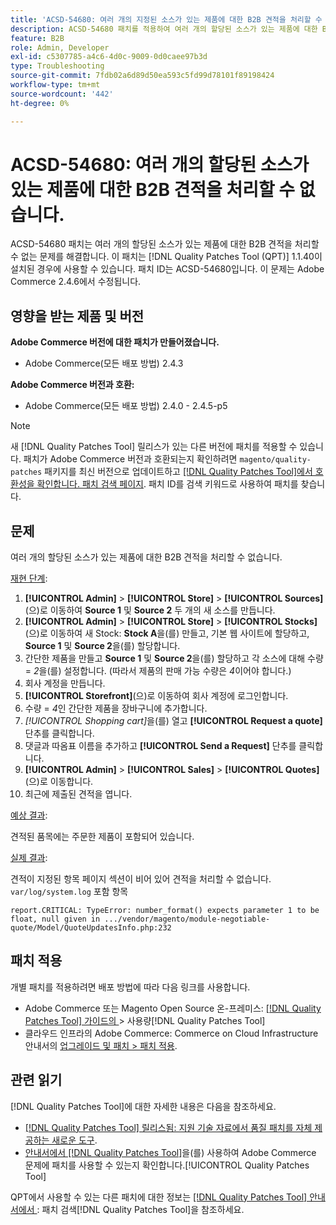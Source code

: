 ```yaml
---
title: 'ACSD-54680: 여러 개의 지정된 소스가 있는 제품에 대한 B2B 견적을 처리할 수 없음'
description: ACSD-54680 패치를 적용하여 여러 개의 할당된 소스가 있는 제품에 대한 B2B 견적을 처리할 수 없는 Adobe Commerce 문제를 해결합니다.
feature: B2B
role: Admin, Developer
exl-id: c5307785-a4c6-4d0c-9009-0d0caee97b3d
type: Troubleshooting
source-git-commit: 7fdb02a6d89d50ea593c5fd99d78101f89198424
workflow-type: tm+mt
source-wordcount: '442'
ht-degree: 0%

---
```


# ACSD-54680: 여러 개의 할당된 소스가 있는 제품에 대한 B2B 견적을 처리할 수 없습니다.

ACSD-54680 패치는 여러 개의 할당된 소스가 있는 제품에 대한 B2B 견적을 처리할 수 없는 문제를 해결합니다. 이 패치는 [!DNL Quality Patches Tool (QPT)] 1.1.40이 설치된 경우에 사용할 수 있습니다. 패치 ID는 ACSD-54680입니다. 이 문제는 Adobe Commerce 2.4.6에서 수정됩니다.

## 영향을 받는 제품 및 버전

**Adobe Commerce 버전에 대한 패치가 만들어졌습니다.**

* Adobe Commerce(모든 배포 방법) 2.4.3

**Adobe Commerce 버전과 호환:**

* Adobe Commerce(모든 배포 방법) 2.4.0 - 2.4.5-p5

>[!NOTE]
>
>새 [!DNL Quality Patches Tool] 릴리스가 있는 다른 버전에 패치를 적용할 수 있습니다. 패치가 Adobe Commerce 버전과 호환되는지 확인하려면 `magento/quality-patches` 패키지를 최신 버전으로 업데이트하고 [[!DNL Quality Patches Tool]에서 호환성을 확인합니다. 패치 검색 페이지](https://experienceleague.adobe.com/tools/commerce-quality-patches/index.html). 패치 ID를 검색 키워드로 사용하여 패치를 찾습니다.

## 문제

여러 개의 할당된 소스가 있는 제품에 대한 B2B 견적을 처리할 수 없습니다.

<u>재현 단계</u>:

1. **[!UICONTROL Admin]** > **[!UICONTROL Store]** > **[!UICONTROL Sources]**(으)로 이동하여 **Source 1** 및 **Source 2** 두 개의 새 소스를 만듭니다.
1. **[!UICONTROL Admin]** > **[!UICONTROL Store]** > **[!UICONTROL Stocks]**(으)로 이동하여 새 Stock: **Stock A**&#x200B;을(를) 만들고, 기본 웹 사이트에 할당하고, **Source 1** 및 **Source 2**&#x200B;을(를) 할당합니다.
1. 간단한 제품을 만들고 **Source 1** 및 **Source 2**&#x200B;을(를) 할당하고 각 소스에 대해 수량 = *2*&#x200B;을(를) 설정합니다. (따라서 제품의 판매 가능 수량은 *4*&#x200B;이어야 합니다.)
1. 회사 계정을 만듭니다.
1. **[!UICONTROL Storefront]**(으)로 이동하여 회사 계정에 로그인합니다.
1. 수량 = *4*&#x200B;인 간단한 제품을 장바구니에 추가합니다.
1. *[!UICONTROL Shopping cart]*&#x200B;을(를) 열고 **[!UICONTROL Request a quote]** 단추를 클릭합니다.
1. 댓글과 따옴표 이름을 추가하고 **[!UICONTROL Send a Request]** 단추를 클릭합니다.
1. **[!UICONTROL Admin]** > **[!UICONTROL Sales]** > **[!UICONTROL Quotes]**(으)로 이동합니다.
1. 최근에 제출된 견적을 엽니다.

<u>예상 결과</u>:

견적된 품목에는 주문한 제품이 포함되어 있습니다.

<u>실제 결과</u>:

견적이 지정된 항목 페이지 섹션이 비어 있어 견적을 처리할 수 없습니다.
`var/log/system.log` 포함 항목

```
report.CRITICAL: TypeError: number_format() expects parameter 1 to be float, null given in .../vendor/magento/module-negotiable-quote/Model/QuoteUpdatesInfo.php:232
```

## 패치 적용

개별 패치를 적용하려면 배포 방법에 따라 다음 링크를 사용합니다.

* Adobe Commerce 또는 Magento Open Source 온-프레미스: [[!DNL Quality Patches Tool]  가이드의 ](/help/tools/quality-patches-tool/usage.md)> 사용량[!DNL Quality Patches Tool]
* 클라우드 인프라의 Adobe Commerce: Commerce on Cloud Infrastructure 안내서의 [업그레이드 및 패치 > 패치 적용](https://experienceleague.adobe.com/docs/commerce-cloud-service/user-guide/develop/upgrade/apply-patches.html).

## 관련 읽기

[!DNL Quality Patches Tool]에 대한 자세한 내용은 다음을 참조하세요.

* [[!DNL Quality Patches Tool] 릴리스됨: 지원 기술 자료에서 품질 패치를 자체 제공하는 새로운 도구](https://experienceleague.adobe.com/en/docs/commerce-operations/tools/quality-patches-tool/quality-patches-tool-to-self-serve-quality-patches).
* [ 안내서에서  [!DNL Quality Patches Tool]](/help/tools/quality-patches-tool/patches-available-in-qpt/check-patch-for-magento-issue-with-magento-quality-patches.md)을(를) 사용하여 Adobe Commerce 문제에 패치를 사용할 수 있는지 확인합니다.[!UICONTROL Quality Patches Tool]


QPT에서 사용할 수 있는 다른 패치에 대한 정보는 [[!DNL Quality Patches Tool] 안내서에서 ](https://experienceleague.adobe.com/tools/commerce-quality-patches/index.html): 패치 검색[!DNL Quality Patches Tool]을 참조하세요.
